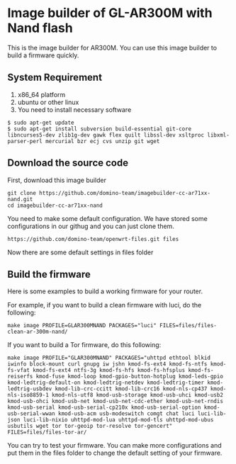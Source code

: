 # Image builder of GL-AR300M with Nand flash

This is the image builder for AR300M. You can use this image builder to build a firmware quickly.

## System Requirement
1. x86_64 platform
2. ubuntu or other linux
3. You need to install necessary software
```
$ sudo apt-get update
$ sudo apt-get install subversion build-essential git-core libncurses5-dev zlib1g-dev gawk flex quilt libssl-dev xsltproc libxml-parser-perl mercurial bzr ecj cvs unzip git wget
```

## Download the source code 

First, download this image builder
```
git clone https://github.com/domino-team/imagebuilder-cc-ar71xx-nand.git
cd imagebuilder-cc-ar71xx-nand
```
You need to make some default configuration. We have stored some configurations in our githug and you can just clone them.
```
https://github.com/domino-team/openwrt-files.git files
```
Now there are some default settings in files folder

## Build the firmware

Here is some examples to build a working firmware for your router. 

For example, if you want to build a clean firmware with luci, do the following:
```
make image PROFILE=GLAR300MNAND PACKAGES="luci" FILES=files/files-clean-ar-300m-nand/
```

If you want to build a Tor firmware, do this following:
```
make image PROFILE="GLAR300MNAND" PACKAGES="uhttpd ethtool blkid iwinfo block-mount curl gnupg iw jshn kmod-fs-ext4 kmod-fs-ntfs kmod-fs-vfat kmod-fs-ext4 ntfs-3g kmod-fs-hfs kmod-fs-hfsplus kmod-fs-reiserfs kmod-fuse kmod-loop kmod-gpio-button-hotplug kmod-leds-gpio kmod-ledtrig-default-on kmod-ledtrig-netdev kmod-ledtrig-timer kmod-ledtrig-usbdev kmod-lib-crc-ccitt kmod-lib-crc16 kmod-nls-cp437 kmod-nls-iso8859-1 kmod-nls-utf8 kmod-usb-storage kmod-usb-uhci kmod-usb2 kmod-usb-ohci kmod-usb-net kmod-usb-net-cdc-ether kmod-usb-net-rndis kmod-usb-serial kmod-usb-serial-cp210x kmod-usb-serial-option kmod-usb-serial-wwan kmod-usb-acm usb-modeswitch comgt chat luci luci-lib-json luci-lib-nixio uhttpd-mod-lua uhttpd-mod-tls uhttpd-mod-ubus usbutils wget tor tor-geoip tor-resolve tor-gencert" FILES=files/files-tor-ar/
```

You can try to test your firmware. You can make more configurations and put them in the files folder to change the default setting of your firmware.
